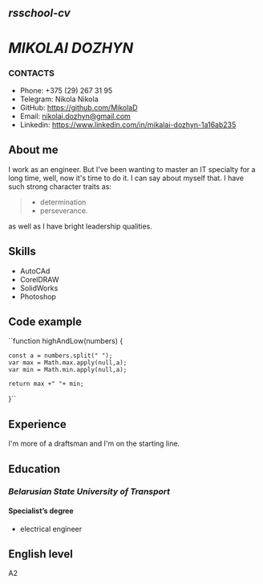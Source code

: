 ## *rsschool-cv*


# **_MIKOLAI DOZHYN_**


### CONTACTS
+ Phone: +375 (29) 267 31 95
+ Telegram: Nikola Nikola
+ GitHub: <https://github.com/MikolaD>
+ Email: <nikolai.dozhyn@gmail.com>
+ Linkedin: <https://www.linkedin.com/in/mikalai-dozhyn-1a16ab235>

## About me
I work as an engineer. But I've been wanting to master an IT specialty for a long time, well, now it's time to do it. I can say about myself that. I have such strong character traits as:

>* determination
>* perseverance.

as well as I have bright leadership qualities.

## Skills
+ AutoCAd
+ CorelDRAW
+ SolidWorks
+ Photoshop

## Code example
``function highAndLow(numbers) {

    const a = numbers.split(" ");
    var max = Math.max.apply(null,a);
    var min = Math.min.apply(null,a);

    return max +" "+ min;
}``

## Experience
I'm more of a draftsman and I'm on the starting line.

## Education
### _Belarusian State University of Transport_
#### Specialist’s degree

+ electrical engineer
## English level
A2